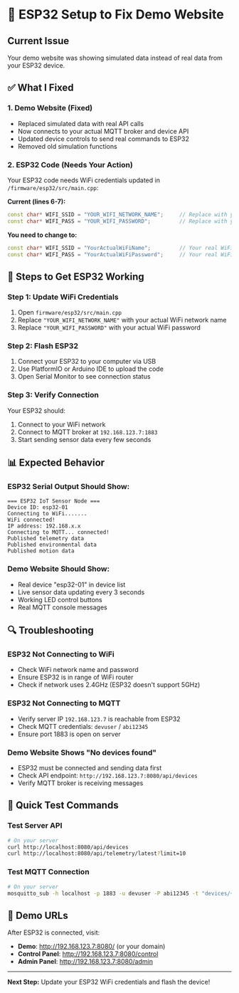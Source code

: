 # 🔧 ESP32 Setup to Fix Demo Website

## Current Issue
Your demo website was showing simulated data instead of real data from your ESP32 device.

## ✅ What I Fixed

### 1. **Demo Website (Fixed)**
- Replaced simulated data with real API calls
- Now connects to your actual MQTT broker and device API
- Updated device controls to send real commands to ESP32
- Removed old simulation functions

### 2. **ESP32 Code (Needs Your Action)**
Your ESP32 code needs WiFi credentials updated in `/firmware/esp32/src/main.cpp`:

**Current (lines 6-7):**
```cpp
const char* WIFI_SSID = "YOUR_WIFI_NETWORK_NAME";     // Replace with your WiFi network name
const char* WIFI_PASS = "YOUR_WIFI_PASSWORD";         // Replace with your WiFi password
```

**You need to change to:**
```cpp
const char* WIFI_SSID = "YourActualWiFiName";         // Your real WiFi network name
const char* WIFI_PASS = "YourActualWiFiPassword";     // Your real WiFi password
```

## 🚀 Steps to Get ESP32 Working

### Step 1: Update WiFi Credentials
1. Open `firmware/esp32/src/main.cpp`
2. Replace `"YOUR_WIFI_NETWORK_NAME"` with your actual WiFi network name
3. Replace `"YOUR_WIFI_PASSWORD"` with your actual WiFi password

### Step 2: Flash ESP32
1. Connect your ESP32 to your computer via USB
2. Use PlatformIO or Arduino IDE to upload the code
3. Open Serial Monitor to see connection status

### Step 3: Verify Connection
Your ESP32 should:
1. Connect to your WiFi network
2. Connect to MQTT broker at `192.168.123.7:1883`
3. Start sending sensor data every few seconds

## 📊 Expected Behavior

### **ESP32 Serial Output Should Show:**
```
=== ESP32 IoT Sensor Node ===
Device ID: esp32-01
Connecting to WiFi.......
WiFi connected!
IP address: 192.168.x.x
Connecting to MQTT... connected!
Published telemetry data
Published environmental data
Published motion data
```

### **Demo Website Should Show:**
- Real device "esp32-01" in device list
- Live sensor data updating every 3 seconds
- Working LED control buttons
- Real MQTT console messages

## 🔍 Troubleshooting

### ESP32 Not Connecting to WiFi
- Check WiFi network name and password
- Ensure ESP32 is in range of WiFi router
- Check if network uses 2.4GHz (ESP32 doesn't support 5GHz)

### ESP32 Not Connecting to MQTT
- Verify server IP `192.168.123.7` is reachable from ESP32
- Check MQTT credentials: `devuser` / `abi12345`
- Ensure port 1883 is open on server

### Demo Website Shows "No devices found"
- ESP32 must be connected and sending data first
- Check API endpoint: `http://192.168.123.7:8080/api/devices`
- Verify MQTT broker is receiving messages

## 🎯 Quick Test Commands

### Test Server API
```bash
# On your server
curl http://localhost:8080/api/devices
curl http://localhost:8080/api/telemetry/latest?limit=10
```

### Test MQTT Connection
```bash
# On your server
mosquitto_sub -h localhost -p 1883 -u devuser -P abi12345 -t "devices/+/+"
```

## 📱 Demo URLs

After ESP32 is connected, visit:
- **Demo**: http://192.168.123.7:8080/ (or your domain)
- **Control Panel**: http://192.168.123.7:8080/control
- **Admin Panel**: http://192.168.123.7:8080/admin

---

**Next Step:** Update your ESP32 WiFi credentials and flash the device!
